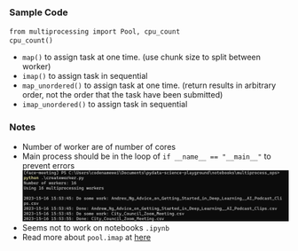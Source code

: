 ### Sample Code
```
from multiprocessing import Pool, cpu_count
cpu_count()
```
- `map()` to assign task at one time.  (use chunk size to split between worker)
- `imap()` to assign task in sequential
- `map_unordered()` to assign task at one time. (return results in arbitrary order, not the order that the task have been submitted)
- `imap_unordered()` to assign task in sequential



### Notes

- Number of worker are of number of cores
- Main process should be in the loop of `if __name__ == "__main__"` to prevent errors
  <img src="samplerun.jpg" width="500">
- Seems not to work on notebooks `.ipynb`
- Read more about `pool.imap` at [here](https://superfastpython.com/multiprocessing-pool-imap/)
